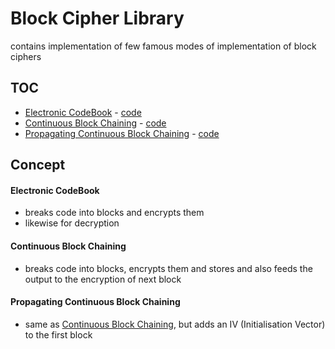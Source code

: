 # Block Cipher Library

contains implementation of few famous modes of implementation of block ciphers

## TOC

* [Electronic CodeBook](#Electronic-CodeBook) - [code](./ECB.py)
* [Continuous Block Chaining](#Continuous-Block-Chaining) - [code](./CBC.py)
* [Propagating Continuous Block Chaining](#Propagating-Continuous-Block-Chaining) - [code](./PCBC.py)

## Concept

#### Electronic CodeBook

* breaks code into blocks and encrypts them
* likewise for decryption

#### Continuous Block Chaining

* breaks code into blocks, encrypts them and stores and also feeds the output to the encryption of next block

#### Propagating Continuous Block Chaining

* same as [Continuous Block Chaining](#Continuous-Block-Chaining), but adds an IV (Initialisation Vector) to the first block

